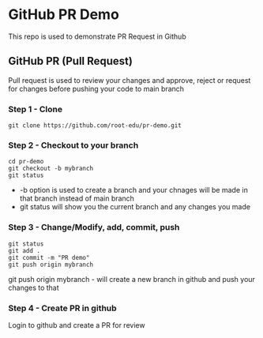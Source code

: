 # GitHub PR Demo
This repo is used to demonstrate PR Request in Github

## GitHub PR (Pull Request)
Pull request is used to review your changes and approve, reject or request for changes before pushing your code to main branch

### Step 1 - Clone
```
git clone https://github.com/root-edu/pr-demo.git
```
### Step 2 - Checkout to your branch
```
cd pr-demo
git checkout -b mybranch
git status
```
* -b option is used to create a branch and your chnages will be made in that branch instead of main branch
* git status will show you the current branch and any changes you made

### Step 3 - Change/Modify, add, commit, push
```
git status
git add .
git commit -m "PR demo"
git push origin mybranch 
```
git push origin mybranch - will create a new branch in github and push your changes to that

### Step 4 - Create PR in github
Login to github and create a PR for review
